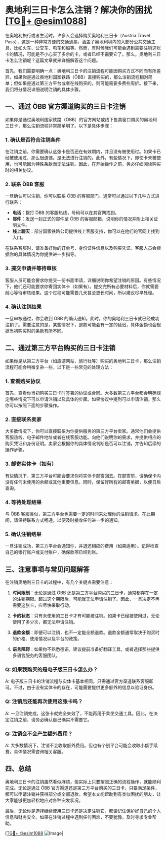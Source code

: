 # 奥地利三日卡怎么注销？解决你的困扰[[TG💪+ @esim1088](https://t.me/s/esim1088)]

在奥地利旅行或者生活时，许多人会选择购买奥地利三日卡（Austria Travel Pass），这是一种非常方便的交通通票，涵盖了奥地利境内的大部分公共交通工具，比如火车、公交车、电车和船等。然而，有时候我们可能会遇到需要注销这张卡的情况，可能是不小心买了多余的卡，或者已经不需要它了。那么，奥地利三日卡怎么注销呢？这篇文章就来详细解答这个问题。

首先，我们需要明确一点：奥地利三日卡的注销流程可能因购买方式不同而有所差异。如果你是通过奥地利国家铁路（ÖBB）直接购买的，那么注销流程相对简单；但如果是通过第三方平台或者在线购买的，则可能需要多费些周折。接下来，我们将分情况详细说明注销的具体步骤。

## 一、通过 ÖBB 官方渠道购买的三日卡注销

如果你是通过奥地利国家铁路（ÖBB）的官方网站或线下售票窗口购买的奥地利三日卡，那么注销流程非常简单明了。以下是具体步骤：

### 1. 确认是否符合注销条件

在注销之前，你需要确认这张卡是否还在有效期内，并且没有被使用过。如果卡已经被使用过，那么很遗憾，是无法进行注销的。此外，有些情况下，即使卡未被使用，也可能因为特殊条款而无法注销。因此，在开始操作之前，务必仔细阅读购买时的相关协议。

### 2. 联系 ÖBB 客服

一旦确认可以注销，你可以联系 ÖBB 的客服部门。通常可以通过以下几种方式进行联系：
- **电话**：拨打 ÖBB 的客服热线，号码可以在其官网找到。
- **邮件**：发送一封正式的邮件至 ÖBB 的客服邮箱，说明你的情况并附上相关证明文件。
- **线上聊天**：部分国家铁路公司提供线上客服支持，你可以在他们的官网上找到入口。

在联系客服时，请准备好你的订单号、身份证件信息以及购买凭证。客服人员会根据你的具体情况为你提供进一步指导。

### 3. 提交申请并等待审核

客服人员可能会要求你提交一份书面申请，详细说明你希望注销的原因。有些情况下，他们还可能要求你寄回实体卡（如果有）。提交完所有必要材料后，你就需要耐心等待审核结果。这个过程可能需要几天甚至更长时间，所以建议尽早处理。

### 4. 确认注销结果

一旦审核通过，你会收到 ÖBB 的确认通知。此时，你的奥地利三日卡就已经成功注销了。需要注意的是，某些情况下，退款可能会有一定的延迟，具体金额也会根据当初购买时的条款有所不同。

## 二、通过第三方平台购买的三日卡注销

如果你是从第三方平台（如旅游网站、旅行社等）购买的奥地利三日卡，那么注销流程可能会稍微复杂一些。以下是一些常见的处理方法：

### 1. 查看购买协议

首先，查看你当初购买三日卡时签署的协议或合同。大多数第三方平台都会明确规定哪些情况下可以申请注销以及具体的步骤。如果协议中提到可以申请注销，那么你可以按照下面的步骤操作。

### 2. 直接联系卖家

大多数情况下，你可以直接联系为你提供服务的第三方平台卖家。通常他们会提供客服热线、电子邮件地址或者在线客服功能。向他们说明你的需求，并提供相应的购买凭证和身份证明。卖家会根据你的具体情况判断是否可以注销，并告知后续的操作步骤。

### 3. 邮寄实体卡（如有）

有些情况下，第三方平台可能会要求你将实体卡邮寄回去。在邮寄前，请确保卡内没有任何未使用的余额或其他重要信息。同时，保留好所有的邮寄单据，以便日后查询。

### 4. 等待处理结果

与 ÖBB 客服类似，第三方平台也需要一定的时间来处理你的注销请求。在此期间，请保持联系方式畅通，以便及时接收任何进一步的通知。

### 5. 确认注销结果

一旦注销成功，第三方平台会通知你，并退还相应的费用（如果适用）。记得检查自己的银行账户或支付账户，确保款项已经到账。

## 三、注意事项与常见问题解答

在注销奥地利三日卡的过程中，有几个关键点需要注意：

1. **时间限制**：无论是通过 ÖBB 还是第三方平台购买的三日卡，通常都存在一定的注销期限。超过这个期限后，可能就无法申请注销了。因此，一旦决定不再需要这张卡，应尽快采取行动。

2. **卡的状态**：只有未使用的三日卡才有可能被注销。如果卡已经被使用过，无论使用了多少次，都无法申请注销。

3. **退款金额**：即便可以注销，也不一定能全额退款。退款金额通常取决于购买时的价格、使用情况以及平台的政策。

4. **语言障碍**：如果你不熟悉德语，建议提前准备好翻译工具，或者选择那些提供多语言服务的客服团队。

### Q: 如果我购买的是电子版三日卡怎么办？
A: 电子版三日卡的注销流程与实体卡基本相同，只需通过官方渠道联系客服即可。不过，由于没有实体卡的存在，可能需要提供更多额外的信息以验证身份。

### Q: 注销后还能再次使用这张卡吗？
A: 一旦注销完成，这张卡就完全失效了，不能再用于乘坐交通工具。因此，在决定注销之前，请务必确认自己确实不需要它。

### Q: 注销会不会产生额外费用？
A: 大多数情况下，注销不会收取额外费用。但也有个别平台可能会收取小额手续费，具体情况需咨询相关客服。

## 四、总结

奥地利三日卡的注销虽然看似麻烦，但实际上只要按照正确的流程操作，就能顺利完成。无论是通过 ÖBB 官方渠道还是第三方平台购买的三日卡，只要满足条件，都可以申请注销并获得部分或全部退款。希望本文能帮助到有类似困扰的朋友，让大家能够更加轻松地应对各种突发状况。

最后，无论你是选择继续使用三日卡还是决定注销它，都请记住保护好自己的个人信息和财务安全。如果在注销过程中遇到任何困难，不要犹豫，及时寻求专业帮助。

[[TG💪+ @esim1088](https://t.me/s/esim1088) ![Image](https://i.postimg.cc/4NQfJmqS/Snipaste-2025-05-13-00-14-12.png)]
